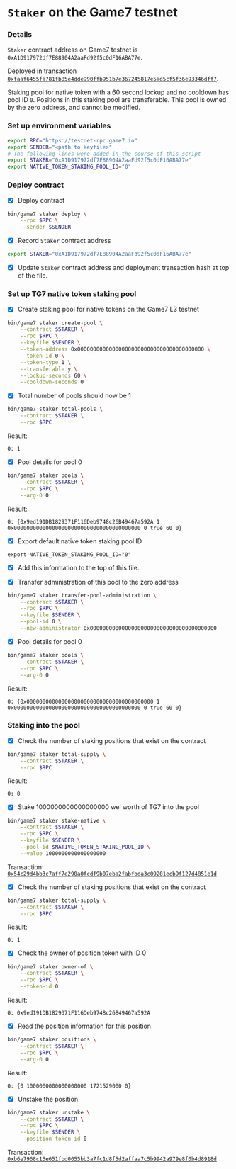 # `Staker` on the Game7 testnet

### Details

`Staker` contract address on Game7 testnet is `0xA1D917972df7E88904A2aaFd92f5c0dF16ABA77e`.

Deployed in transaction [`0xfaaf6455fa781fb85e4dde990ffb951b7e367245817e5ad5cf5f36e93346dff7`](https://explorer-game7-testnet-0ilneybprf.t.conduit.xyz/tx/0xfaaf6455fa781fb85e4dde990ffb951b7e367245817e5ad5cf5f36e93346dff7).

Staking pool for native token with a 60 second lockup and no cooldown has pool ID `0`. Positions in this
staking pool are transferable. This pool is owned by the zero address, and cannot be modified.

### Set up environment variables

```bash
export RPC="https://testnet-rpc.game7.io"
export SENDER="<path to keyfile>"
# The following lines were added in the course of this script
export STAKER="0xA1D917972df7E88904A2aaFd92f5c0dF16ABA77e"
export NATIVE_TOKEN_STAKING_POOL_ID="0"
```

### Deploy contract

- [x] Deploy contract

```bash
bin/game7 staker deploy \
    --rpc $RPC \
    --sender $SENDER
```

- [x] Record `Staker` contract address

```bash
export STAKER="0xA1D917972df7E88904A2aaFd92f5c0dF16ABA77e"
```

- [x] Update `Staker` contract address and deployment transaction hash at top of the file.

### Set up TG7 native token staking pool

- [x] Create staking pool for native tokens on the Game7 L3 testnet

```bash
bin/game7 staker create-pool \
    --contract $STAKER \
    --rpc $RPC \
    --keyfile $SENDER \
    --token-address 0x0000000000000000000000000000000000000000 \
    --token-id 0 \
    --token-type 1 \
    --transferable y \
    --lockup-seconds 60 \
    --cooldown-seconds 0
```

- [x] Total number of pools should now be 1

```bash
bin/game7 staker total-pools \
    --contract $STAKER \
    --rpc $RPC
```

Result:

```
0: 1
```

- [x] Pool details for pool 0

```bash
bin/game7 staker pools \
    --contract $STAKER \
    --rpc $RPC \
    --arg-0 0
```

Result:

```
0: {0x9ed191DB1829371F116Deb9748c26B49467a592A 1 0x0000000000000000000000000000000000000000 0 true 60 0}
```

- [x] Export default native token staking pool ID

```
export NATIVE_TOKEN_STAKING_POOL_ID="0"
```

- [x] Add this information to the top of this file.

- [x] Transfer administration of this pool to the zero address

```bash
bin/game7 staker transfer-pool-administration \
    --contract $STAKER \
    --rpc $RPC \
    --keyfile $SENDER \
    --pool-id 0 \
    --new-administrator 0x0000000000000000000000000000000000000000
```

- [x] Pool details for pool 0

```bash
bin/game7 staker pools \
    --contract $STAKER \
    --rpc $RPC \
    --arg-0 0
```

Result:

```
0: {0x0000000000000000000000000000000000000000 1 0x0000000000000000000000000000000000000000 0 true 60 0}
```

### Staking into the pool

- [x] Check the number of staking positions that exist on the contract

```bash
bin/game7 staker total-supply \
    --contract $STAKER \
    --rpc $RPC
```

Result:

```
0: 0
```

- [x] Stake 1000000000000000000 wei worth of TG7 into the pool

```bash
bin/game7 staker stake-native \
    --contract $STAKER \
    --rpc $RPC \
    --keyfile $SENDER \
    --pool-id $NATIVE_TOKEN_STAKING_POOL_ID \
    --value 1000000000000000000
```

Transaction: [`0x54c29d4bb3c7aff7e290a0fcdf9b07eba2fabfbda3c09201ecb9f127d4851e1d`](https://explorer-game7-testnet-0ilneybprf.t.conduit.xyz/tx/0x54c29d4bb3c7aff7e290a0fcdf9b07eba2fabfbda3c09201ecb9f127d4851e1d)

- [x] Check the number of staking positions that exist on the contract

```bash
bin/game7 staker total-supply \
    --contract $STAKER \
    --rpc $RPC
```

Result:

```
0: 1
```

- [x] Check the owner of position token with ID 0

```bash
bin/game7 staker owner-of \
    --contract $STAKER \
    --rpc $RPC \
    --token-id 0
```

Result:

```
0: 0x9ed191DB1829371F116Deb9748c26B49467a592A
```

- [x] Read the position information for this position

```bash
bin/game7 staker positions \
    --contract $STAKER \
    --rpc $RPC \
    --arg-0 0
```

Result:

```
0: {0 1000000000000000000 1721529000 0}
```

- [x] Unstake the position

```bash
bin/game7 staker unstake \
    --contract $STAKER \
    --rpc $RPC \
    --keyfile $SENDER \
    --position-token-id 0
```

Transaction: [`0xb6e7968c15e651fbd0055bb3a7fc1d8f5d2affaa7c5b9942a979e8f0b4d8918d`](https://explorer-game7-testnet-0ilneybprf.t.conduit.xyz/tx/0xb6e7968c15e651fbd0055bb3a7fc1d8f5d2affaa7c5b9942a979e8f0b4d8918d)
